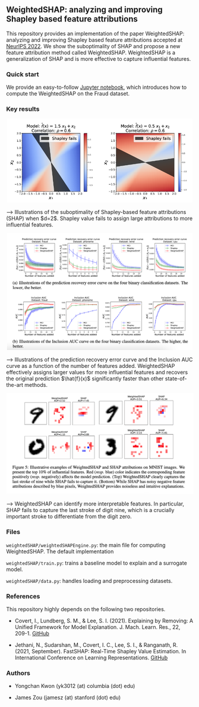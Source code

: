 ## WeightedSHAP: analyzing and improving Shapley based feature attributions

This repository provides an implementation of the paper WeightedSHAP: analyzing and improving Shapley based feature attributions accepted at [NeurIPS 2022](https://nips.cc/Conferences/2022). We show the suboptimality of SHAP and propose a new feature attribution method called WeightedSHAP. WeightedSHAP is a generalization of SHAP and is more effective to capture influential features. 

### Quick start

We provide an easy-to-follow [Jupyter notebook](notebook/Example_fraud_inclusion_AUC.ipynb), which introduces how to compute the WeightedSHAP on the Fraud dataset.

### Key results

<p align="center">
<img src="./fig/2d-weightedshap.png" width="500">
</p>
--> Illustrations of the suboptimality of Shapley-based feature attributions (SHAP) when $d=2$. Shapley value fails to assign large attributions to more influential features. 

<p align="center">
<img src="./fig/inclusion-weightedshap.png" width="500">
</p>
--> Illustrations of the prediction recovery error curve and the Inclusion AUC curve as a function of the number of features added. WeightedSHAP effectively assigns larger values for more influential features and recovers the original prediction $\hat{f}(x)$ significantly faster than other state-of-the-art methods.

<p align="center">
<img src="./fig/mnist-weightedshap.png" width="700">
</p>
--> WeightedSHAP can identify more interpretable features. In particular, SHAP fails to capture the last stroke of digit nine, which is a crucially important stroke to differentiate from the digit zero.

### Files

`weightedSHAP/weightedSHAPEngine.py`: the main file for computing WeightedSHAP. The default implementation 

`weightedSHAP/train.py`: trains a baseline model to explain and a surrogate model.

`weightedSHAP/data.py`: handles loading and preprocessing datasets.

### References

This repository highly depends on the following two repositories. 

- Covert, I., Lundberg, S. M., & Lee, S. I. (2021). Explaining by Removing: A Unified Framework for Model Explanation. J. Mach. Learn. Res., 22, 209-1. [GitHub](https://github.com/iancovert/removal-explanations)

- Jethani, N., Sudarshan, M., Covert, I. C., Lee, S. I., & Ranganath, R. (2021, September). FastSHAP: Real-Time Shapley Value Estimation. In International Conference on Learning Representations. [GitHub](https://github.com/iancovert/fastshap/tree/main/fastshap)

### Authors

- Yongchan Kwon (yk3012 (at) columbia (dot) edu)

- James Zou (jamesz (at) stanford (dot) edu)




